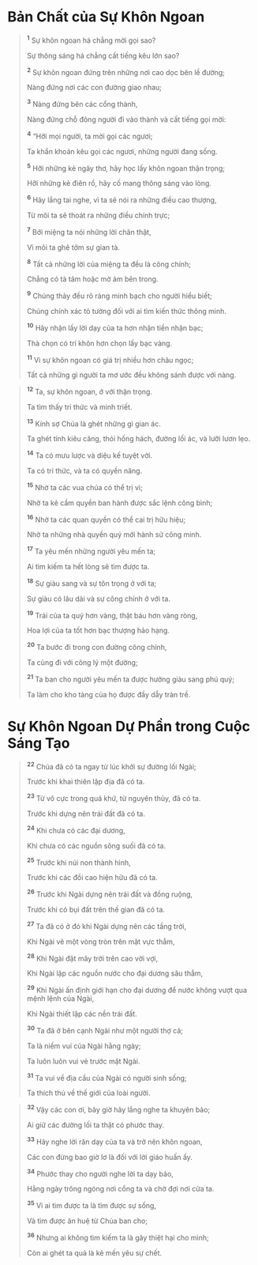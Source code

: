 # Bản Chất của Sự Khôn Ngoan

> <sup><b>1</b></sup> Sự khôn ngoan há chẳng mời gọi sao?
> 
> Sự thông sáng há chẳng cất tiếng kêu lớn sao?
> 
> <sup><b>2</b></sup> Sự khôn ngoan đứng trên những nơi cao dọc bên lề đường;
> 
> Nàng đứng nơi các con đường giao nhau;
> 
> <sup><b>3</b></sup> Nàng đứng bên các cổng thành,
> 
> Nàng đứng chỗ đông người đi vào thành và cất tiếng gọi mời:
> 
> <sup><b>4</b></sup> “Hỡi mọi người, ta mời gọi các ngươi;
> 
> Ta khẩn khoản kêu gọi các ngươi, những người đang sống.
> 
> <sup><b>5</b></sup> Hỡi những kẻ ngây thơ, hãy học lấy khôn ngoan thận trọng;
> 
> Hỡi những kẻ điên rồ, hãy cố mang thông sáng vào lòng.
> 
> <sup><b>6</b></sup> Hãy lắng tai nghe, vì ta sẽ nói ra những điều cao thượng,
> 
> Từ môi ta sẽ thoát ra những điều chính trực;
> 
> <sup><b>7</b></sup> Bởi miệng ta nói những lời chân thật,
> 
> Vì môi ta ghê tởm sự gian tà.
> 
> <sup><b>8</b></sup> Tất cả những lời của miệng ta đều là công chính;
> 
> Chẳng có tà tâm hoặc mờ ám bên trong.
> 
> <sup><b>9</b></sup> Chúng thảy đều rõ ràng minh bạch cho người hiểu biết;
> 
> Chúng chính xác tỏ tường đối với ai tìm kiến thức thông minh.
> 
> <sup><b>10</b></sup> Hãy nhận lấy lời dạy của ta hơn nhận tiền nhận bạc;
> 
> Thà chọn có trí khôn hơn chọn lấy bạc vàng.
> 
> <sup><b>11</b></sup> Vì sự khôn ngoan có giá trị nhiều hơn châu ngọc;
> 
> Tất cả những gì người ta mơ ước đều không sánh được với nàng.
>


> <sup><b>12</b></sup> Ta, sự khôn ngoan, ở với thận trọng.
> 
> Ta tìm thấy tri thức và minh triết.
> 
> <sup><b>13</b></sup> Kính sợ Chúa là ghét những gì gian ác.
> 
> Ta ghét tính kiêu căng, thói hống hách, đường lối ác, và lưỡi lươn lẹo.
> 
> <sup><b>14</b></sup> Ta có mưu lược và diệu kế tuyệt vời.
> 
> Ta có tri thức, và ta có quyền năng.
> 
> <sup><b>15</b></sup> Nhờ ta các vua chúa có thể trị vì;
> 
> Nhờ ta kẻ cầm quyền ban hành được sắc lệnh công bình;
> 
> <sup><b>16</b></sup> Nhờ ta các quan quyền có thể cai trị hữu hiệu;
> 
> Nhờ ta những nhà quyền quý mới hành sử công minh.
> 
> <sup><b>17</b></sup> Ta yêu mến những người yêu mến ta;
> 
> Ai tìm kiếm ta hết lòng sẽ tìm được ta.
> 
> <sup><b>18</b></sup> Sự giàu sang và sự tôn trọng ở với ta;
> 
> Sự giàu có lâu dài và sự công chính ở với ta.
> 
> <sup><b>19</b></sup> Trái của ta quý hơn vàng, thật báu hơn vàng ròng,
> 
> Hoa lợi của ta tốt hơn bạc thượng hảo hạng.
> 
> <sup><b>20</b></sup> Ta bước đi trong con đường công chính,
> 
> Ta cùng đi với công lý một đường;
> 
> <sup><b>21</b></sup> Ta ban cho người yêu mến ta được hưởng giàu sang phú quý;
> 
> Ta làm cho kho tàng của họ được đầy dẫy tràn trề.
>


# Sự Khôn Ngoan Dự Phần trong Cuộc Sáng Tạo

> <sup><b>22</b></sup> Chúa đã có ta ngay từ lúc khởi sự đường lối Ngài;
> 
> Trước khi khai thiên lập địa đã có ta.
> 
> <sup><b>23</b></sup> Từ vô cực trong quá khứ, từ nguyên thủy, đã có ta.
> 
> Trước khi dựng nên trái đất đã có ta.
> 
> <sup><b>24</b></sup> Khi chưa có các đại dương,
> 
> Khi chưa có các nguồn sông suối đã có ta.
> 
> <sup><b>25</b></sup> Trước khi núi non thành hình,
> 
> Trước khi các đồi cao hiện hữu đã có ta.
> 
> <sup><b>26</b></sup> Trước khi Ngài dựng nên trái đất và đồng ruộng,
> 
> Trước khi có bụi đất trên thế gian đã có ta.
> 
> <sup><b>27</b></sup> Ta đã có ở đó khi Ngài dựng nên các tầng trời,
> 
> Khi Ngài vẽ một vòng tròn trên mặt vực thẳm,
> 
> <sup><b>28</b></sup> Khi Ngài đặt mây trời trên cao vời vợi,
> 
> Khi Ngài lập các nguồn nước cho đại dương sâu thẳm,
> 
> <sup><b>29</b></sup> Khi Ngài ấn định giới hạn cho đại dương để nước không vượt qua mệnh lệnh của Ngài,
> 
> Khi Ngài thiết lập các nền trái đất.
> 
> <sup><b>30</b></sup> Ta đã ở bên cạnh Ngài như một người thợ cả;
> 
> Ta là niềm vui của Ngài hằng ngày;
> 
> Ta luôn luôn vui vẻ trước mặt Ngài.
> 
> <sup><b>31</b></sup> Ta vui về địa cầu của Ngài có người sinh sống;
> 
> Ta thích thú về thế giới của loài người.
>


> <sup><b>32</b></sup> Vậy các con ơi, bây giờ hãy lắng nghe ta khuyên bảo;
> 
> Ai giữ các đường lối ta thật có phước thay.
> 
> <sup><b>33</b></sup> Hãy nghe lời răn dạy của ta và trở nên khôn ngoan,
> 
> Các con đừng bao giờ lơ là đối với lời giáo huấn ấy.
> 
> <sup><b>34</b></sup> Phước thay cho người nghe lời ta dạy bảo,
> 
> Hằng ngày trông ngóng nơi cổng ta và chờ đợi nơi cửa ta.
> 
> <sup><b>35</b></sup> Vì ai tìm được ta là tìm được sự sống,
> 
> Và tìm được ân huệ từ Chúa ban cho;
> 
> <sup><b>36</b></sup> Nhưng ai không tìm kiếm ta là gây thiệt hại cho mình;
> 
> Còn ai ghét ta quả là kẻ mến yêu sự chết.
>